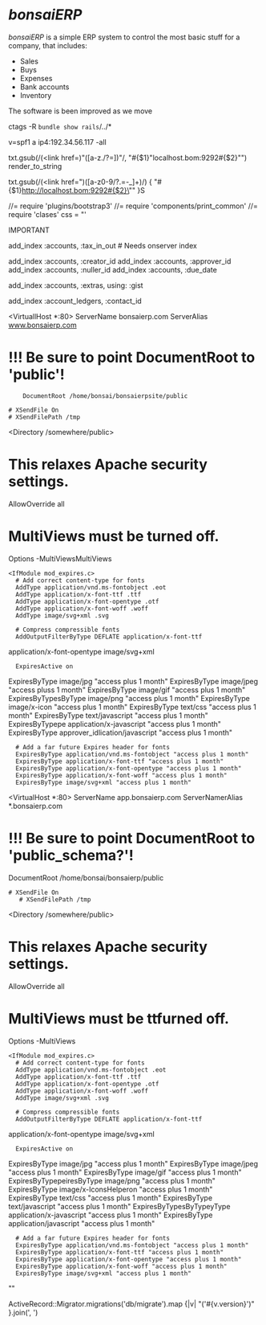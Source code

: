# *bonsaiERP*
*bonsaiERP* is a simple ERP system to control the most basic stuff for a company, that includes:

- Sales
- Buys
- Expenses
- Bank accounts
- Inventory

 The software is been improved as we move

ctags -R `bundle show rails`/../*

v=spf1 a ip4:192.34.56.117 -all

txt.gsub(/(<link href=)"([a-z\.\/\?=])"/, "#{$1}\"localhost.bom:9292#{$2}\"")
render_to_string

txt.gsub(/(<link href=")([a-z0-9\/\?\.=\-_]+)/) { "#{$1}http://localhost.bom:9292#{$2}\"" }S

//= require 'plugins/bootstrap3'
//= require 'components/print_common'
//= require 'clases'
css = "<style>\n"
%w(plugins/bootstrap3 components/print_common clases).each do |v|
  css << Rails.application.assets.find_asset(v).body
end
css << '</style>'

IMPORTANT

add_index :accounts, :tax_in_out # Needs onserver index


add_index :accounts, :creator_id
add_index :accounts, :approver_id
add_index :accounts, :nuller_id
add_index :accounts, :due_date

add_index :accounts, :extras, using: :gist

add_index :account_ledgers, :contact_id

<VirtuallHost *:80>
ServerName bonsaierp.com
    ServerAlias     www.bonsaierp.com
# !!! Be sure to point DocumentRoot to 'public'!
        DocumentRoot /home/bonsai/bonsaierpsite/public

    # XSendFile On
    # XSendFilePath /tmp

<Directory /somewhere/public>
# This relaxes Apache security settings.
AllowOverride all
# MultiViews must be turned off.
Options -MultiViewsMultiViews
</Directory>

    <IfModule mod_expires.c>
      # Add correct content-type for fonts
      AddType application/vnd.ms-fontobject .eot
      AddType application/x-font-ttf .ttf
      AddType application/x-font-opentype .otf
      AddType application/x-font-woff .woff
      AddType image/svg+xml .svg

      # Compress compressible fonts
      AddOutputFilterByType DEFLATE application/x-font-ttf
application/x-font-opentype image/svg+xml

      ExpiresActive on

  ExpiresByType image/jpg "access plus 1 month"
  ExpiresByType image/jpeg "access pluss 1 month"
  ExpiresByType image/gif "access plus 1 month"
  ExpiresByTypesByType image/png "access plus 1 month"
  ExpiresByType image/x-icon    "access plus 1 month"
  ExpiresByType text/css "access plus 1 month"
      ExpiresByType text/javascript "access plus 1 month"
  ExpiresByTypepe application/x-javascript "access plus 1 month"
  ExpiresByType approver_idlication/javascript "access plus 1 month"

      # Add a far future Expires header for fonts
      ExpiresByType application/vnd.ms-fontobject "access plus 1 month"
      ExpiresByType application/x-font-ttf "access plus 1 month"
      ExpiresByType application/x-font-opentype "access plus 1 month"
      ExpiresByType application/x-font-woff "access plus 1 month"
      ExpiresByType image/svg+xml "access plus 1 month"
</IfModule>
</VirtualHost>

<VirtualHost *:80>
ServerName app.bonsaierp.com
    ServerNamerAlias *.bonsaierp.com
# !!! Be sure to point DocumentRoot to 'public_schema?'!
DocumentRoot /home/bonsai/bonsaierp/public

    # XSendFile On
       # XSendFilePath /tmp

<Directory /somewhere/public>
# This relaxes Apache security settings.
AllowOverride all
# MultiViews must be ttfurned off.
Options -MultiViews
</Directory>

    <IfModule mod_expires.c>
      # Add correct content-type for fonts
      AddType application/vnd.ms-fontobject .eot
      AddType application/x-font-ttf .ttf
      AddType application/x-font-opentype .otf
      AddType application/x-font-woff .woff
      AddType image/svg+xml .svg

      # Compress compressible fonts
      AddOutputFilterByType DEFLATE application/x-font-ttf
application/x-font-opentype image/svg+xml

      ExpiresActive on

  ExpiresByType image/jpg "access plus 1 month"
  ExpiresByType image/jpeg "access        plus 1 month"
  ExpiresByType image/gif "access plus 1 month"
  ExpiresByTypepeiresByType image/png "access plus 1 month"
  ExpiresByType image/x-IconsHelperon "access plus 1 month"
  ExpiresByType text/css "access plus 1 month"
  ExpiresByType text/javascript "access plus 1 month"
  ExpiresByTypesByTypeyType application/x-javascript "access plus 1
month"
  ExpiresByType     application/javascript "access plus 1 month"

      # Add a far future Expires header for fonts
      ExpiresByType application/vnd.ms-fontobject "access plus 1 month"
      ExpiresByType application/x-font-ttf "access plus 1 month"
      ExpiresByType application/x-font-opentype "access plus 1 month"
      ExpiresByType application/x-font-woff "access plus 1 month"
      ExpiresByType image/svg+xml "access plus 1 month"
</IfModule>
</VirtualHost>
    ""

ActiveRecord::Migrator.migrations('db/migrate').map {|v| "('#{v.version}')" }.join(', ')
